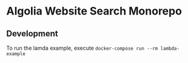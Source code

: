 # Algolia Website Search Monorepo

## Development
To run the lamda example, execute `docker-compose run --rm lambda-example`

